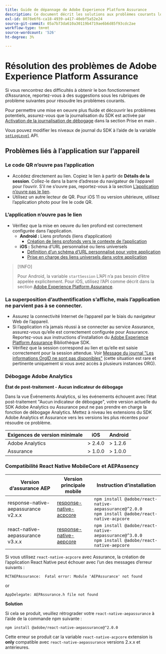 ```yaml
---
title: Guide de dépannage de Adobe Experience Platform Assurance
description: Ce document décrit les solutions aux problèmes courants lors de l’utilisation de Adobe Experience Platform Assurance.
exl-id: 8078e6f6-ca18-4939-a417-40ebf5a52e24
source-git-commit: 05a7b73da610a30119b4719ae6b6d85f93cdc2ae
workflow-type: tm+mt
source-wordcount: '526'
ht-degree: 3%

---
```


# Résolution des problèmes de Adobe Experience Platform Assurance

Si vous rencontrez des difficultés à obtenir le bon fonctionnement d’Assurance, reportez-vous à des suggestions sous les rubriques de problème suivantes pour résoudre les problèmes courants.

Pour permettre une mise en oeuvre plus fluide et découvrir les problèmes potentiels, assurez-vous que la journalisation du SDK est activée par [Activation de la journalisation de débogage](https://developer.adobe.com/client-sdks/documentation/getting-started/enable-debug-logging/) dans la section Prise en main .

Vous pouvez modifier les niveaux de journal du SDK à l’aide de la variable [`setLogLevel`](https://developer.adobe.com/client-sdks/documentation/mobile-core/api-reference/#setloglevel) API.

## Problèmes liés à l’application sur l’appareil

### Le code QR n’ouvre pas l’application

* Accédez directement au lien. Copiez le lien à partir de **Détails de la session**. Collez-le dans la barre d’adresse du navigateur de l’appareil pour l’ouvrir. S’il ne s’ouvre pas, reportez-vous à la section [L’application n’ouvre pas le lien](#app-does-not-open-link).
* Utilisez un autre lecteur de QR. Pour iOS 11 ou version ultérieure, utilisez l’application photo pour lire le code QR.

### L’application n’ouvre pas le lien

* Vérifiez que la mise en oeuvre du lien profond est correctement configurée dans l’application.
   * **Android :** Liens profonds (liens d’application)
      * [Création de liens profonds vers le contexte de l’application](https://developer.android.com/training/app-links/deep-linking)
   * **iOS :** Schéma d’URL personnalisé ou liens universels
      * [Définition d’un schéma d’URL personnalisé pour votre application](https://developer.apple.com/documentation/uikit/inter-process_communication/allowing_apps_and_websites_to_link_to_your_content/defining_a_custom_url_scheme_for_your_app)
      * [Prise en charge des liens universels dans votre application](https://developer.apple.com/documentation/uikit/inter-process_communication/allowing_apps_and_websites_to_link_to_your_content/supporting_universal_links_in_your_app)

>[!INFO]
>
>Pour Android, la variable `startSession` L’API n’a pas besoin d’être appelée explicitement. Pour iOS, utilisez l’API comme décrit dans la section [Adobe Experience Platform Assurance](https://developer.adobe.com/client-sdks/documentation/platform-assurance-sdk/#register-aepassurance-with-mobile-core).

### La superposition d’authentification s’affiche, mais l’application ne parvient pas à se connecter.

* Assurez la connectivité Internet de l’appareil par le biais du navigateur Web de l’appareil.
* Si l’application n’a jamais réussi à se connecter au service Assurance, assurez-vous qu’elle est correctement configurée pour Assurance. Reportez-vous aux instructions d’installation du [Adobe Experience Platform Assurance](./tutorials/implement-assurance.md) Bibliothèque SDK.
* Vérifiez que la session correspond au lien et qu’elle est saisie correctement pour la session attendue. Voir [Message du journal &quot;Les informations OrgID ne sont pas disponibles&quot;](https://developer.adobe.com/client-sdks/documentation/platform-assurance-sdk/common-issues/#orgid-information-is-not-available) (cette situation est rare et pertinente uniquement si vous avez accès à plusieurs instances ORG).

### Débogage Adobe Analytics

**État de post-traitement - Aucun indicateur de débogage**

Dans la vue Événements Analytics, si les événements échouent avec l’état post-traitement &quot;Aucun indicateur de débogage&quot;, votre version actuelle du SDK Adobe Analytics ou Assurance peut ne pas prendre en charge la fonction de débogage Analytics.
Mettez à niveau les extensions du SDK Adobe Analytics et Assurance vers les versions les plus récentes pour résoudre ce problème.

| Exigences de version minimale | iOS | Android |
| --------------------------- | --- | ------- |
| Adobe Analytics | > 2.4.0 | > 1.2.6 |
| Assurance | > 1.0.0 | > 1.0.0 |

### Compatibilité React Native MobileCore et AEPAssency

| Version d’assurance AEP | Version principale mobile | Instruction d’installation |
| --------------------- | ------------------- | ------------------- |
| response-native-aepassurance v2.x.x | [response-native-acpcore](https://www.npmjs.com/package/@adobe/react-native-acpcore) | `npm install @adobe/react-native-aepassurance@^2.0.0` <br/>`npm install @adobe/react-native-acpcore` |
| react-native-aepassurance v3.x.x | [response-native-aepcore](https://www.npmjs.com/package/@adobe/react-native-aepcore) | `npm install @adobe/react-native-aepassurance@^3.0.0` <br/>`npm install @adobe/react-native-aepcore` |

Si vous utilisez `react-native-acpcore` avec Assurance, la création de l’application React Native peut échouer avec l’un des messages d’erreur suivants :

```
RCTAEPAssurance:  Fatal error: Module 'AEPAssurance' not found
```

or

```
AppDelegate: AEPAssurance.h file not found
```

**Solution**

Si cela se produit, veuillez rétrograder votre `react-native-aepassurance` à l’aide de la commande npm suivante :

```shell
npm install @adobe/react-native-aepassurance@^2.0.0
```

Cette erreur se produit car la variable `react-native-acpcore` extension is **only** compatible avec `react-native-aepassurance` versions 2.x.x et antérieures.
